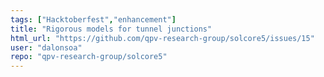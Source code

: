 ```yaml
---
tags: ["Hacktoberfest","enhancement"]
title: "Rigorous models for tunnel junctions"
html_url: "https://github.com/qpv-research-group/solcore5/issues/15"
user: "dalonsoa"
repo: "qpv-research-group/solcore5"
---
```


